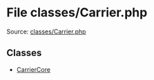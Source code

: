 File classes/Carrier.php
=========

Source: [classes/Carrier.php](https://github.com/PrestaShop/PrestaShop/blob/1.5.3.0/classes/Carrier.php)


Classes
-------

* [CarrierCore](class.CarrierCore.md)

